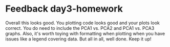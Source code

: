 # Feedback day3-homework

Overall this looks good. You plotting code looks good and your plots look correct. You do need to include the PCA1 vs. PCA2 and PCA1 vs. PCA3 graphs. Also, it's worth toying with formatting when plotting when you have issues like a legend covering data. But all in all, well done. Keep it up!